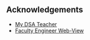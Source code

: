 
## Acknowledgements

 - [My DSA Teacher](https://www.youtube.com/@sovilasrun)
 - [Faculty Engineer Web-View](https://www.fe.rupp.edu.kh/)

